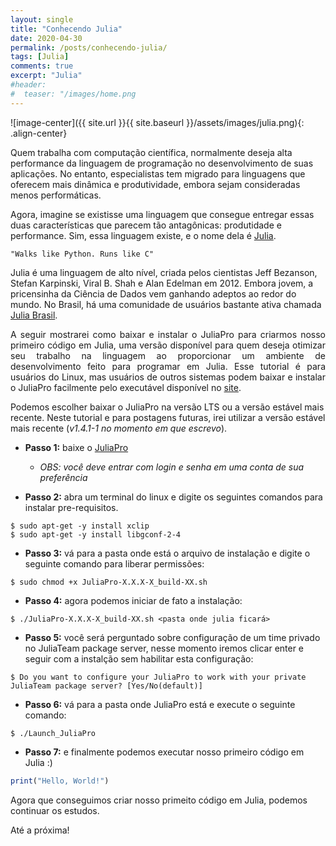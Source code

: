 ```yaml
---
layout: single
title: "Conhecendo Julia"
date: 2020-04-30
permalink: /posts/conhecendo-julia/
tags: [Julia]
comments: true
excerpt: "Julia"
#header:
#  teaser: "/images/home.png
---
```


![image-center]({{ site.url }}{{ site.baseurl }}/assets/images/julia.png){: .align-center}

<p style='text-align: justify;'> 

Quem trabalha com computação científica, normalmente deseja alta performance da linguagem de programação no desenvolvimento de suas aplicações. No entanto, especialistas tem migrado para linguagens que oferecem mais dinâmica e produtividade, embora sejam consideradas menos performáticas.</p>

<p style='text-align: justify;'> 

Agora, imagine se existisse uma linguagem que consegue entregar essas duas características que parecem tão antagônicas: produtidade e performance. Sim, essa linguagem existe, e o nome dela é <a href="https://julialang.org/" target="_blank">Julia</a>.</p>

```
"Walks like Python. Runs like C"
```

<p style='text-align: justify;'> 

Julia é uma linguagem de alto nível, criada pelos cientistas Jeff Bezanson, Stefan Karpinski, Viral B. Shah e Alan Edelman em 2012. Embora jovem, a pricensinha da Ciência de Dados vem ganhando adeptos ao redor do mundo. No Brasil, há uma comunidade de usuários bastante ativa chamada <a href="https://t.me/juliabrasil" target="_blank">Julia Brasil</a>.</p>

<p style='text-align: justify;'> 
A seguir mostrarei como baixar e instalar o JuliaPro para criarmos nosso primeiro código em Julia, uma versão disponível para quem deseja otimizar seu trabalho na linguagem ao proporcionar um ambiente de desenvolvimento feito para programar em Julia. Esse tutorial é para usuários do Linux, mas usuários de outros sistemas podem baixar e instalar o JuliaPro facilmente pelo executável disponível no <a href="https://juliacomputing.com/products/juliapro" target="_blank">site</a>.</p>

Podemos escolher baixar o JuliaPro na versão LTS ou a versão estável mais recente. Neste tutorial e para postagens futuras, irei utilizar a versão estável mais recente (*v1.4.1-1 no momento em que escrevo*).

- **Passo 1:** baixe o <a href="https://juliacomputing.com/products/juliapro" target="_blank">JuliaPro</a>
  - *OBS: você deve entrar com login e senha em uma conta de sua preferência*

- **Passo 2:** abra um terminal do linux e digite os seguintes comandos para instalar pre-requisitos.

```
$ sudo apt-get -y install xclip
$ sudo apt-get -y install libgconf-2-4
```

- **Passo 3:** vá para a pasta onde está o arquivo de instalação e digite o seguinte comando para liberar permissões:

```
$ sudo chmod +x JuliaPro-X.X.X-X_build-XX.sh
```
 - **Passo 4:** agora podemos iniciar de fato a instalação:

```
$ ./JuliaPro-X.X.X-X_build-XX.sh <pasta onde julia ficará>
```

 - **Passo 5:** você será perguntado sobre configuração de um time privado no JuliaTeam package server, nesse momento iremos clicar enter e seguir com a instalção sem habilitar esta configuração:

```
$ Do you want to configure your JuliaPro to work with your private JuliaTeam package server? [Yes/No(default)]
```

 - **Passo 6:** vá para a pasta onde JuliaPro está e execute o seguinte comando:

```
$ ./Launch_JuliaPro
```

 - **Passo 7:** e finalmente podemos executar nosso primeiro código em Julia :)

```julia
print("Hello, World!")
```

Agora que conseguimos criar nosso primeito código em Julia, podemos continuar os estudos.

Até a próxima!